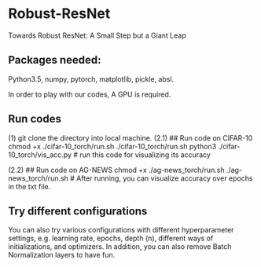 # Robust-ResNet
Towards Robust ResNet: A Small Step but a Giant Leap


## Packages needed:
Python3.5, numpy, pytorch, matplotlib, pickle, absl.

In order to play with our codes, A GPU is required.


## Run codes
(1) git clone the directory into local machine.
(2.1) ## Run code on CIFAR-10
chmod +x ./cifar-10_torch/run.sh
./cifar-10_torch/run.sh
python3 ./cifar-10_torch/vis_acc.py # run this code for visualizing its accuracy


(2.2) ## Run code on AG-NEWS
chmod +x ./ag-news_torch/run.sh
./ag-news_torch/run.sh  # After running, you can visualize accuracy over epochs in the txt file.


## Try different configurations
You can also try various configurations with different hyperparameter settings, e.g. learning rate, epochs, depth (n), different ways of initializations, and optimizers. In addition, you can also remove Batch Normalization layers to have fun.  